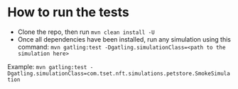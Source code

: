 # How to run the tests
- Clone the repo, then run `mvn clean install -U`
- Once all dependencies have been installed, run any simulation using this command: `mvn gatling:test -Dgatling.simulationClass=<path to the simulation here>`
  
Example: `mvn gatling:test -Dgatling.simulationClass=com.tset.nft.simulations.petstore.SmokeSimulation`
